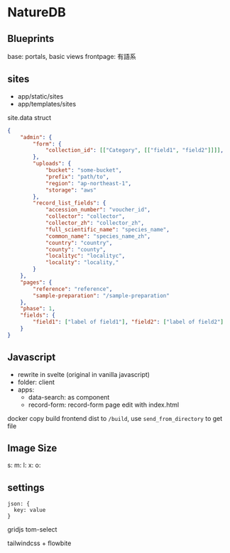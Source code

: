 # NatureDB 

## Blueprints
base: portals, basic views
frontpage: 有語系


## sites

- app/static/sites
- app/templates/sites

site.data struct

```json
{
    "admin": {
        "form": {
            "collection_id": [["Category", [["field1", "field2"]]]],
        },
        "uploads": {
            "bucket": "some-bucket",
            "prefix": "path/to",
            "region": "ap-northeast-1",
            "storage": "aws"
        },
        "record_list_fields": {
            "accession_number": "voucher_id",
            "collector": "collector",
            "collector_zh": "collector_zh",
            "full_scientific_name": "species_name",
            "common_name": "species_name_zh",
            "country": "country",
            "county": "county",
            "localityc": "localityc",
            "locality": "locality,"
        }
    },
    "pages": {
        "reference": "reference",
        "sample-preparation": "/sample-preparation"
    },
    "phase": 1,
    "fields": {
        "field1": ["label of field1"], "field2": ["label of field2"]
    }
}
```

## Javascript

- rewrite in svelte (original in vanilla javascript)
- folder: client
- apps:
  - data-search: as component
  - record-form: record-form page edit with index.html

docker copy build frontend dist to `/build`, use `send_from_directory` to get file

## Image Size

s:
m:
l:
x:
o:

## settings
```
json: {
  key: value
}
```



gridjs
tom-select

tailwindcss + flowbite

